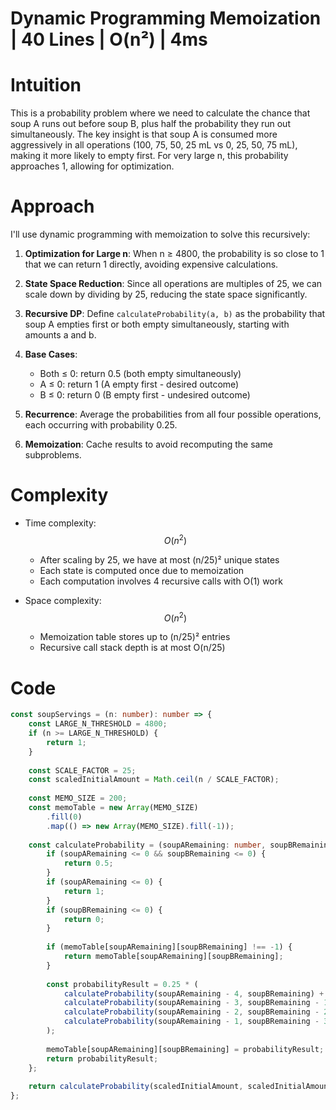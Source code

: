 # Dynamic Programming Memoization | 40 Lines | O(n²) | 4ms

# Intuition
This is a probability problem where we need to calculate the chance that soup A runs out before soup B, plus half the probability they run out simultaneously. The key insight is that soup A is consumed more aggressively in all operations (100, 75, 50, 25 mL vs 0, 25, 50, 75 mL), making it more likely to empty first. For very large n, this probability approaches 1, allowing for optimization.

# Approach
I'll use dynamic programming with memoization to solve this recursively:

1. **Optimization for Large n**: When n ≥ 4800, the probability is so close to 1 that we can return 1 directly, avoiding expensive calculations.

2. **State Space Reduction**: Since all operations are multiples of 25, we can scale down by dividing by 25, reducing the state space significantly.

3. **Recursive DP**: Define `calculateProbability(a, b)` as the probability that soup A empties first or both empty simultaneously, starting with amounts a and b.

4. **Base Cases**: 
   - Both ≤ 0: return 0.5 (both empty simultaneously)
   - A ≤ 0: return 1 (A empty first - desired outcome)
   - B ≤ 0: return 0 (B empty first - undesired outcome)

5. **Recurrence**: Average the probabilities from all four possible operations, each occurring with probability 0.25.

6. **Memoization**: Cache results to avoid recomputing the same subproblems.

# Complexity
- Time complexity: $$O(n^2)$$
  - After scaling by 25, we have at most (n/25)² unique states
  - Each state is computed once due to memoization
  - Each computation involves 4 recursive calls with O(1) work

- Space complexity: $$O(n^2)$$
  - Memoization table stores up to (n/25)² entries
  - Recursive call stack depth is at most O(n/25)

# Code
```typescript []
const soupServings = (n: number): number => {
    const LARGE_N_THRESHOLD = 4800;
    if (n >= LARGE_N_THRESHOLD) {
        return 1;
    }
    
    const SCALE_FACTOR = 25;
    const scaledInitialAmount = Math.ceil(n / SCALE_FACTOR);
    
    const MEMO_SIZE = 200;
    const memoTable = new Array(MEMO_SIZE)
        .fill(0)
        .map(() => new Array(MEMO_SIZE).fill(-1));
    
    const calculateProbability = (soupARemaining: number, soupBRemaining: number): number => {
        if (soupARemaining <= 0 && soupBRemaining <= 0) {
            return 0.5;
        }
        if (soupARemaining <= 0) {
            return 1;
        }
        if (soupBRemaining <= 0) {
            return 0;
        }
        
        if (memoTable[soupARemaining][soupBRemaining] !== -1) {
            return memoTable[soupARemaining][soupBRemaining];
        }
        
        const probabilityResult = 0.25 * (
            calculateProbability(soupARemaining - 4, soupBRemaining) +
            calculateProbability(soupARemaining - 3, soupBRemaining - 1) +
            calculateProbability(soupARemaining - 2, soupBRemaining - 2) +
            calculateProbability(soupARemaining - 1, soupBRemaining - 3)
        );
        
        memoTable[soupARemaining][soupBRemaining] = probabilityResult;
        return probabilityResult;
    };
    
    return calculateProbability(scaledInitialAmount, scaledInitialAmount);
};
```
